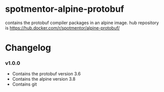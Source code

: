 # spotmentor-alpine-protobuf
contains the protobuf compiler packages in an alpine image. hub repository is https://hub.docker.com/r/spotmentor/alpine-protobuf/


# Changelog

### v1.0.0

- Contains the protobuf version 3.6
- Contains the alpine version 3.8
- Contains git
